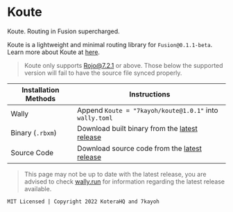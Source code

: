 # Koute
Koute. Routing in Fusion supercharged.

Koute is a lightweight and minimal routing library for `Fusion@0.1.1-beta`. Learn more about Koute at [here](https://kotera.7kayoh.net).

> Koute only supports Rojo@7.2.1 or above. Those below the supported version will fail to have the source file synced properly.

| Installation Methods | Instructions |
| ------------- | ------------- |
| Wally | Append `Koute = "7kayoh/koute@1.0.1"` into `wally.toml` |
| Binary (`.rbxm`) | Download built binary from the [latest release](https://gitlab.com/koterahq/koute/prod/-/releases) |
| Source Code | Download source code from the [latest release](https://gitlab.com/koterahq/koute/prod/-/releases) |

> This page may not be up to date with the latest release, you are advised to check [wally.run](https://wally.run/package/7kayoh/koute) for information regarding the latest release available.

`MIT Licensed | Copyright 2022 KoteraHQ and 7kayoh`
